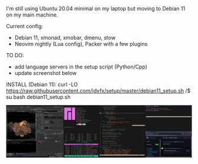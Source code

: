 I'm still using Ubuntu 20.04 minimal on my laptop
but moving to Debian 11 on my main machine.

Current config:
- Debian 11, xmonad, xmobar, dmenu, stow
- Neovim nightly (Lua config), Packer with a few plugins

TO DO:
- add language servers in the setup script (Python/Cpp)
- update screenshot below

INSTALL (Debian 11):
curl -LO https://raw.githubusercontent.com/jdvfx/setup/master/debian11_setup.sh
/$ su
bash debian11_setup.sh


![xmonad desktop](https://github.com/jdvfx/setup/blob/master/xmonad_screenshot.png)

